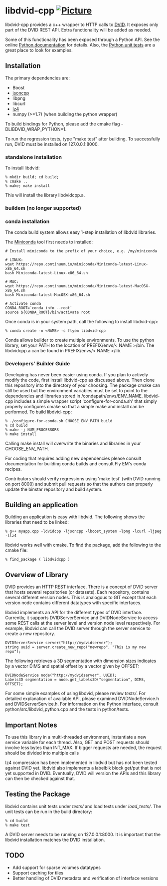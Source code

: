 # libdvid-cpp [![Picture](https://raw.github.com/janelia-flyem/janelia-flyem.github.com/master/images/HHMI_Janelia_Color_Alternate_180x40.png)](http://www.janelia.org)

libdvid-cpp provides a c++ wrapper to HTTP calls to
[DVID](https://github.com/janelia-flyem/dvid).
It exposes only part of the DVID REST API.  Extra functionality
will be added as needed.

Some of this functionality has been exposed through a Python API.
See the online [Python documentation] for details.
Also, the [Python unit tests] are a great place to look for examples.

[Python documentation]: http://janelia-flyem.github.io/libdvid-cpp/index.html
[Python unit tests]: https://github.com/janelia-flyem/libdvid-cpp/tree/master/python/tests


## Installation

The primary dependencies are:

* Boost
* [jsoncpp](https://github.com/open-source-parsers/jsoncpp.git)
* libpng
* libcurl
* [lz4](https://github.com/Cyan4973/lz4)
* numpy (>=1.7) (when building the python wrapper)

To build bindings for Python, please add the cmake flag -DLIBDVID_WRAP_PYTHON=1.

To run the regression tests, type "make test" after building.  To successfully
run, DVID must be installed on 127.0.0.1:8000.

### standalone installation

To install libdvid:

    % mkdir build; cd build;
    % cmake ..
    % make; make install

This will install the library libdvidcpp.a.

### buildem (no longer supported)

### conda installation

The conda build system allows easy 1-step installation of libdvid libraries.

The [Miniconda](http://conda.pydata.org/miniconda.html) tool first needs to installed:

```
# Install miniconda to the prefix of your choice, e.g. /my/miniconda

# LINUX:
wget https://repo.continuum.io/miniconda/Miniconda-latest-Linux-x86_64.sh
bash Miniconda-latest-Linux-x86_64.sh

# MAC:
wget https://repo.continuum.io/miniconda/Miniconda-latest-MacOSX-x86_64.sh
bash Miniconda-latest-MacOSX-x86_64.sh

# Activate conda
CONDA_ROOT=`conda info --root`
source ${CONDA_ROOT}/bin/activate root
```
Once conda is in your system path, call the following to install libdvid-cpp:

    % conda create -n <NAME> -c flyem libdvid-cpp

Conda allows builder to create multiple environments.  To use the python
library, set your PATH to the location of PREFIX/envs/< NAME >/bin.  The libdvidcpp.a
can be found in PREFIX/envs/< NAME >/lib.

### Developers' Builder Guide
Developing has never been easier using conda.  If you plan to actively modify
the code, first install libdvid-cpp as discussed above.  Then clone
this repository into the directory of your choosing.  The package cmake
can still be used but the environment variables must be set to point to
the dependencies and libraries stored in /condapath/envs/ENV_NAME.  libdvid-cpp
includes a simple wrapper script 'configure-for-conda.sh' that simply properly configures
cmake so that a simple make and install can be performed.  To build libdvid-cpp:

    % ./configure-for-conda.sh CHOOSE_ENV_PATH build
    % cd build
    % make -j NUM_PROCESSORS
    % make install

Calling make install will overwrite the binaries and libraries in your CHOOSE_ENV_PATH.

For coding that requires adding new dependencies please consult documentation for
building conda builds and consult Fly EM's conda recipes.

Contributors should verify regressions using 'make test' (with DVID running on port 8000)
and submit pull requests
so that the authors can properly update the binstar repository and build system.

## Building an application

Building an application is easy with libdvid.  The following shows the libraries
that need to be linked:

    % g++ myapp.cpp -ldvidcpp -ljsoncpp -lboost_system -lpng -lcurl -ljpeg -llz4

libdvid works well with cmake.  To find the package, add the following to the cmake file:
    
    % find_package ( libdvidcpp )

## Overview of Library
DVID provides an HTTP REST interface.  There is a concept of DVID server
that hosts several repositories (or datasets).  Each repository, contains
several different version nodes.  This is analogous to GIT except that
each version node contains different datatypes with specific interfaces.

libdvid implements an API for the different types of DVID interface.  Currently,
it supports DVIDServerService and DVIDNodeService to access some REST
calls at the server level and version node level respectively.  For example,
libdvid can call the DVID server through the server service to
create a new repository.

    DVIDServerService server("http://mydvidserver");
    string uuid = server.create_new_repo("newrepo", "This is my new repo");

The following retrieves a 3D segmentation with dimension sizes indicates by a vector
DIMS and spatial offset by a vector given by OFFSET:

    DVIDNodeService node("http://mydvidserver", UUID);
    Labels3D segmentation = node.get_labels3D("segmentation", DIMS, OFFSET);

For some simple examples of using libdvid, please review *tests/*.  For
detailed explanation of available API, please examined DVIDNodeService.h
and DVIDServerService.h.  For information on the Python interface,
consult python/src/libdvid_python.cpp and the tests in python/tests.

## Important Notes

To use this library in a multi-threaded environment,
instantiate a new service variable for each thread.  Also, GET and POST
requests should involve less bytes than INT_MAX.  If bigger requests
are needed, the request should be divided into multiple calls

lz4 compression has been implemented in libdvid but has not been tested
against DVID yet.  libdvid also implements a labelblk block get/put that
is not yet supported in DVID.  Eventually, DVID will version the APIs
and this library can then be checked against that.
 
## Testing the Package
libdvid contains unit tests under *tests/* and load tests under *load_tests/*.
The unit tests can be run in the build directory:

    % cd build
    % make test

A DVID server needs to be running on 127.0.0.1:8000.  It is important
that the libdvid installation matches the DVID installation.

## TODO

* Add support for sparse volumes datatypes
* Support caching for tiles
* Better handling of DVID metadata and verification of interface versions

